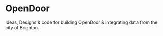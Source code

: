 # OpenDoor
Ideas, Designs &amp; code for building OpenDoor &amp; integrating data from the city of Brighton.
